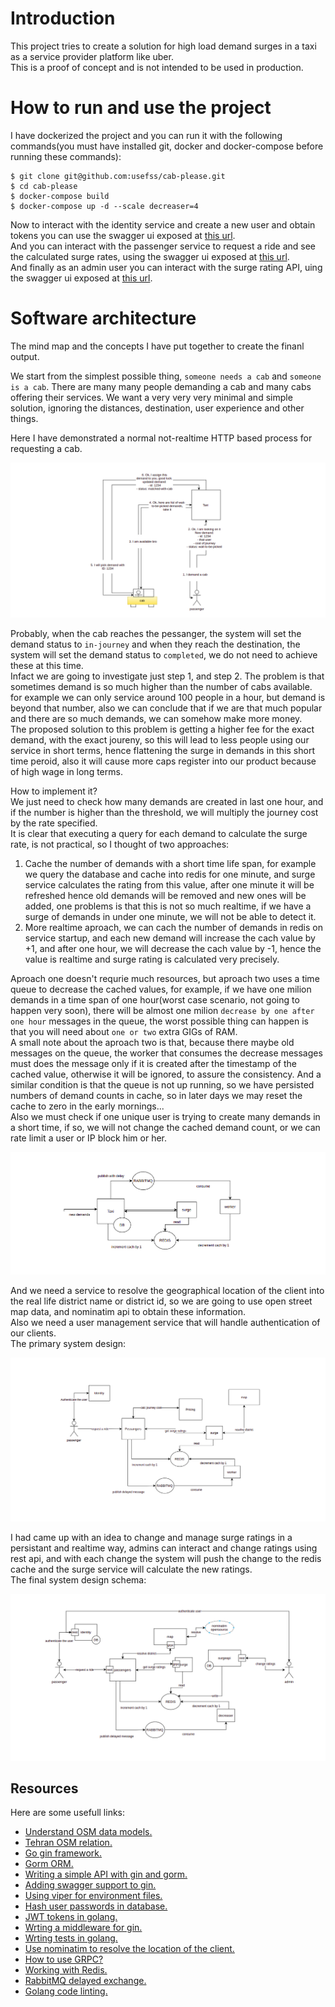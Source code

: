 # Introduction

This project tries to create a solution for high load demand surges in a taxi as a service provider platform like uber.  
This is a proof of concept and is not intended to be used in production.

# How to run and use the project

I have dockerized the project and you can run it with the following commands(you must have installed git, docker and docker-compose before running these commands):

```
$ git clone git@github.com:usefss/cab-please.git
$ cd cab-please
$ docker-compose build
$ docker-compose up -d --scale decreaser=4
```

Now to interact with the identity service and create a new user and obtain tokens you can use the swagger ui exposed at [this url](http://localhost:8080/swagger/index.html).  
And you can interact with the passenger service to request a ride and see the calculated surge rates, using the swagger ui exposed at [this url](http://localhost:8081/swagger/index.html).  
And finally as an admin user you can interact with the surge rating API, uing the swagger ui exposed at [this url](http://127.0.0.1:8000/api/schema/swagger/).  

# Software architecture

The mind map and the concepts I have put together to create the finanl output.    

We start from the simplest possible thing, `someone needs a cab` and `someone is a cab`. There are many many people demanding a cab and many cabs offering their services. We want a very very very minimal and simple solution, ignoring the distances, destination, user experience and other things.  

Here I have demonstrated a normal not-realtime HTTP based process for requesting a cab.

![simple request response](./docs/images/simple-cycle.png)

Probably, when the cab reaches the pessanger, the system will set the demand status to `in-journey` and when they reach the destination, the system will set the demand status to `completed`, we do not need to achieve these at this time.   
Infact we are going to investigate just step 1, and step 2. The problem is that sometimes demand is so much higher than the number of cabs available. for example we can only service around 100 people in a hour, but demand is beyond that number, also we can conclude that if we are that much popular and there are so much demands, we can somehow make more money.  
The proposed solution to this problem is getting a higher fee for the exact demand, with the exact joureny, so this will lead to less people using our service in short terms, hence flattening the surge in demands in this short time peroid, also it will cause more caps register into our product because of high wage in long terms.   

How to implement it?  
We just need to check how many demands are created in last one hour, and if the number is higher than the threshold, we will multiply the journey cost by the rate specified.  
It is clear that executing a query for each demand to calculate the surge rate, is not practical, so I thought of two approaches: 
1. Cache the number of demands with a short time life span, for example we query the database and cache into redis for one minute, and surge service calculates the rating from this value, after one minute it will be refreshed hence old demands will be removed and new ones will be added, one problems is that this is not so much realtime, if we have a surge of demands in under one minute, we will not be able to detect it.  
2. More realtime aproach, we can cach the number of demands in redis on service startup, and each new demand will increase the cach value by +1, and after one hour, we will decrease the cach value by -1, hence the value is realtime and surge rating is calculated very precisely.   

Aproach one doesn't requrie much resources, but aproach two uses a time queue to decrease the cached values, for example, if we have one milion demands in a time span of one hour(worst case scenario, not going to happen very soon), there will be almost one milion `decrease by one after one hour` messages in the queue, the worst possible thing can happen is that you will need about `one or two` extra GIGs of RAM.  
A small note about the aproach two is that, because there maybe old messages on the queue, the worker that consumes the decrease messages must does the message only if it is created after the timestamp of the cached value, otherwise it will be ignored, to assure the consistency.  And a similar condition is that the queue is not up running, so we have persisted numbers of demand counts in cache, so in later days we may reset the cache to zero in the early mornings...  
Also we must check if one unique user is trying to create many demands in a short time, if so, we will not change the cached demand count, or we can rate limit a user or IP block him or her.  

![surge service basic](./docs/images/surge-basic.png)

And we need a service to resolve the geographical location of the client into the real life district name or district id, so we are going to use open street map data, and nominatim api to obtain these information.  
Also we need a user management service that will handle authentication of our clients.  
The primary system design:  

![overal design](./docs/images/design.png)

I had came up with an idea to change and manage surge ratings in a persistant and realtime way, admins can interact and change ratings using rest api, and with each change the system will push the change to the redis cache and the surge service will calculate the new ratings.  
The final system design schema:

![final design](./docs/images/final-design.png)

## Resources

Here are some usefull links:  
- [Understand OSM data models.](https://wiki.openstreetmap.org/wiki/Elements)  
- [Tehran OSM relation.](https://www.openstreetmap.org/relation/6663864#map=12/35.7398/51.4933)  
- [Go gin framework.](https://github.com/gin-gonic/gin)  
- [Gorm ORM.](https://github.com/go-gorm/gorm)  
- [Writing a simple API with gin and gorm.](https://blog.logrocket.com/how-to-build-a-rest-api-with-golang-using-gin-and-gorm/)  
- [Adding swagger support to gin.](https://github.com/swaggo/swag)  
- [Using viper for environment files.](https://github.com/spf13/viper)  
- [Hash user passwords in database.](https://pkg.go.dev/golang.org/x/crypto/bcrypt)  
- [JWT tokens in golang.](https://github.com/golang-jwt/jwt)  
- [Wrting a middleware for gin.](https://sosedoff.com/2014/12/21/gin-middleware.html)  
- [Wrting tests in golang.](https://www.digitalocean.com/community/tutorials/how-to-write-unit-tests-in-go-using-go-test-and-the-testing-package)  
- [Use nominatim to resolve the location of the client.](https://nominatim.org/release-docs/develop/api/Reverse/)  
- [How to use GRPC?](https://tutorialedge.net/golang/go-grpc-beginners-tutorial/)  
- [Working with Redis.](https://github.com/go-redis/redis)  
- [RabbitMQ delayed exchange.](https://blog.rabbitmq.com/posts/2015/04/scheduling-messages-with-rabbitmq)  
- [Golang code linting.](https://github.com/golangci/golangci-lint)  